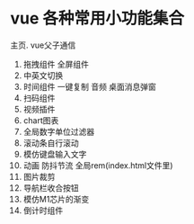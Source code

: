 # vue 各种常用小功能集合

主页. vue父子通信
1. 拖拽组件 全屏组件
2. 中英文切换
3. 时间组件 一键复制 音频 桌面消息弹窗
4. 扫码组件
5. 视频插件
6. chart图表
7. 全局数字单位过滤器
8. 滚动条自行滚动
9. 模仿键盘输入文字
10. 动画 防抖节流 全局rem(index.html文件里)
11. 图片裁剪
12. 导航栏收合按钮
13. 模仿M1芯片的渐变
14. 倒计时组件
